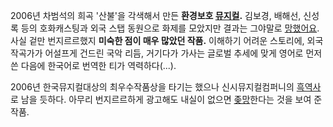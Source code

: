 2006년 차범석의 희곡 '산불'을 각색해서 만든 **환경보호 [뮤지컬](%EB%AE%A4%EC%A7%80%EC%BB%AC.md).**
김보경, 배해선, 신성록 등의 호화캐스팅과 외국 스탭 동원으로 화제를 모았지만 결과는 그야말로
[망했어요](%EB%A7%9D%ED%96%88%EC%96%B4%EC%9A%94.md). 사실 겉만 번지르르했지 **미숙한 점이 매우
많았던 작품.** 이해하기 어려운 스토리에, 외국 작곡가가 어설프게 건드린 국악 리듬, 거기다가 가사는 글로벌 추세에 맞게 영어로 먼저 쓴
다음에 한국어로 번역한 티가 역력하다(...).

2006년 한국뮤지컬대상의 최우수작품상을 타기는 했으나 신시뮤지컬컴퍼니의
[흑역사](%ED%9D%91%EC%97%AD%EC%82%AC.md)로 남을 듯하다. 아무리 번지르르하게 광고해도 내실이 없으면
[좆망](%EC%A2%86%EB%A7%9D.md)한다는 것을 보여 준 작품.

